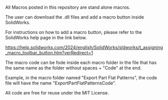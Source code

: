 All Macros posted in this repository are stand alone macros.

The user can download the .dll files and add a macro button inside SolidWorks.

For instructions on how to add a macro button, please refer to the SolidWorks help page in the link below.

https://help.solidworks.com/2024/english/SolidWorks/sldworks/t_assigning_macro_toolbar_button.htm?verRedirect=1 

The macro code can be fode inside each macro folder in the file that has the same name as the folder without spaces + "Code" at the end.

Example, in the macro folder named "Export Part Flat Patterns", the code file will have the name "ExportPartFlatPatternsCode".

All code are free for reuse under the MIT License.
